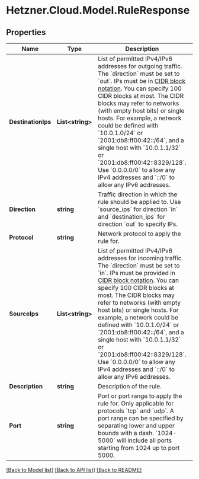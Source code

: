 # Hetzner.Cloud.Model.RuleResponse

## Properties

Name | Type | Description | Notes
------------ | ------------- | ------------- | -------------
**DestinationIps** | **List&lt;string&gt;** | List of permitted IPv4/IPv6 addresses for outgoing traffic.  The &#x60;direction&#x60; must be set to &#x60;out&#x60;.  IPs must be in [CIDR block notation](https://wikipedia.org/wiki/CIDR). You can specify 100 CIDR blocks at most.  The CIDR blocks may refer to networks (with empty host bits) or single hosts. For example, a network could be defined with &#x60;10.0.1.0/24&#x60; or &#x60;2001:db8:ff00:42::/64&#x60;, and a single host with &#x60;10.0.1.1/32&#x60; or &#x60;2001:db8:ff00:42::8329/128&#x60;.  Use &#x60;0.0.0.0/0&#x60; to allow any IPv4 addresses and &#x60;::/0&#x60; to allow any IPv6 addresses.  | 
**Direction** | **string** | Traffic direction in which the rule should be applied to.  Use &#x60;source_ips&#x60; for direction &#x60;in&#x60; and &#x60;destination_ips&#x60; for direction &#x60;out&#x60; to specify IPs.  | 
**Protocol** | **string** | Network protocol to apply the rule for. | 
**SourceIps** | **List&lt;string&gt;** | List of permitted IPv4/IPv6 addresses for incoming traffic.  The &#x60;direction&#x60; must be set to &#x60;in&#x60;.  IPs must be provided in [CIDR block notation](https://wikipedia.org/wiki/CIDR). You can specify 100 CIDR blocks at most.  The CIDR blocks may refer to networks (with empty host bits) or single hosts. For example, a network could be defined with &#x60;10.0.1.0/24&#x60; or &#x60;2001:db8:ff00:42::/64&#x60;, and a single host with &#x60;10.0.1.1/32&#x60; or &#x60;2001:db8:ff00:42::8329/128&#x60;.  Use &#x60;0.0.0.0/0&#x60; to allow any IPv4 addresses and &#x60;::/0&#x60; to allow any IPv6 addresses.  | 
**Description** | **string** | Description of the rule. | [optional] 
**Port** | **string** | Port or port range to apply the rule for.  Only applicable for protocols &#x60;tcp&#x60; and &#x60;udp&#x60;.  A port range can be specified by separating lower and upper bounds with a dash. &#x60;1024-5000&#x60; will include all ports starting from 1024 up to port 5000.  | 

[[Back to Model list]](../../README.md#documentation-for-models) [[Back to API list]](../../README.md#documentation-for-api-endpoints) [[Back to README]](../../README.md)

